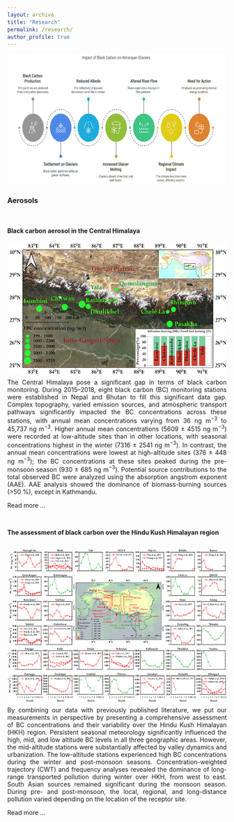 ```yaml
---
layout: archive
title: "Research"
permalink: /research/
author_profile: true
---
```


<img src="/images/research.png" alt="Research" style="width:500px;height:300px;">

<h3>Aerosols</h3>
<br>
<br>
<b>Black carbon aerosol in the Central Himalaya</b>
<br>
<img src="/images/BC_Central_Himalaya.jpg" alt="Balck carbon in the Central Himalaya" width="500" height="300" align="right" style="margin-left: 20px; margin-right: 0px; margin-top: 20px; margin-bottom: 10px;">
<p style="text-align: justify;">The Central Himalaya pose a significant gap in terms of black carbon monitoring. During 2015–2018, eight black carbon (BC) monitoring stations were established in Nepal and Bhutan to fill this significant data gap. Complex topography, varied emission sources, and atmospheric transport pathways significantly impacted the BC concentrations across these stations, with annual mean concentrations varying from 36 ng m<sup>−3</sup> to 45,737 ng m<sup>−3</sup>. Higher annual mean concentrations (5609 ± 4515 ng m<sup>−3</sup>) were recorded at low-altitude sites than in other locations, with seasonal concentrations highest in the winter (7316 ± 2541 ng m<sup>−3</sup>). In contrast, the annual mean concentrations were lowest at high-altitude sites (376 ± 448 ng m<sup>−3</sup>); the BC concentrations at these sites peaked during the pre-monsoon season (930 ± 685 ng m<sup>−3</sup>). Potential source contributions to the total observed BC were analyzed using the absorption angstrom exponent (AAE). AAE analysis showed the dominance of biomass-burning sources (>50 %), except in Kathmandu.</p>

​Read more ...

<br>

<b>The assessment of black carbon over the Hindu Kush Himalayan region</b>
<br>
<img src="/images/Assessment_Black_Carbon_HKH.jpg" alt="Assessment Balck carbon over HKH region" width="600" height="350" align="left" style="margin-left: 0px; margin-right: 20px; margin-top: 30px; margin-bottom: 10px;">
<p style="text-align: justify;">By combining our data with previously published literature, we put our measurements in perspective by presenting a comprehensive assessment of BC concentrations and their variability over the Hindu Kush Himalayan (HKH) region. Persistent seasonal meteorology significantly influenced the high, mid, and low altitude BC levels in all three geographic areas. However, the mid-altitude stations were substantially affected by valley dynamics and urbanization. The low-altitude stations experienced high BC concentrations during the winter and post-monsoon seasons. Concentration-weighted trajectory (CWT) and frequency analyses revealed the dominance of long-range transported pollution during winter over HKH, from west to east. South Asian sources remained significant during the monsoon season. During pre- and post-monsoon, the local, regional, and long-distance pollution varied depending on the location of the receptor site.</p>

Read more ...


